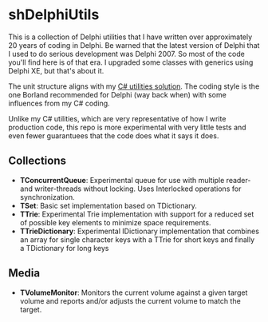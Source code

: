 # shDelphiUtils

This is a collection of Delphi utilities that I have written over approximately 20 years of coding in Delphi. Be warned that the latest version of Delphi that I used to do serious development was Delphi 2007. So most of the code you'll find here is of that era. I upgraded some classes with generics using Delphi XE, but that's about it.

The unit structure aligns with my [C# utilities solution](https://github.com/personalnexus/ShUtilities). The coding style is the one Borland recommended for Delphi (way back when) with some influences from my C# coding.

Unlike my C# utilities, which are very representative of how I write production code, this repo is more experimental with very little tests and even fewer guarantuees that the code does what it says it does.

## Collections

* __TConcurrentQueue__: Experimental queue for use with multiple reader- and writer-threads without locking. Uses Interlocked operations for synchronization.
* __TSet__: Basic set implementation based on TDictionary.
* __TTrie__: Experimental Trie implementation with support for a reduced set of possible key elements to minimize space requirements.
* __TTrieDictionary__: Experimental IDictionary implementation that combines an array for single character keys with a TTrie for short keys and finally a TDictionary for long keys

## Media

* __TVolumeMonitor__: Monitors the current volume against a given target volume and reports and/or adjusts the current volume to match the target.